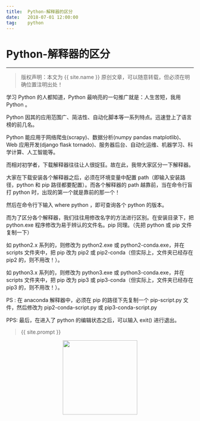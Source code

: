 ```yaml
---       
title:  Python-解释器的区分
date:   2018-07-01 12:00:00
tag:    python
---
```

# Python-解释器的区分

***
> 版权声明：本文为 {{ site.name }} 原创文章，可以随意转载，但必须在明确位置注明出处！

学习 Python 的人都知道，Python 最响亮的一句推广就是：人生苦短，我用 Python 。

Python 因其的应用范围广、简洁性、自动化脚本等一系列特点。迅速登上了语言榜的前几名。

Python 能应用于网络爬虫(scrapy)、数据分析(numpy pandas matplotlib)、 Web 应用开发(django flask tornado)、服务器后台、自动化运维、机器学习、科学计算、人工智能等。

而相对初学者，下载解释器往往让人很捉狂。故在此，我带大家区分一下解释器。

大家在下载安装各个解释器之后，必须在环境变量中配置 path（即输入安装路径，python 和 pip 路径都要配置）。而各个解释器的 path 越靠前，当在命令行盲打 python 时，出现的第一个就是靠前的那一个！

然后在命令行下输入 where python ，即可查询各个 python 的版本。

而为了区分各个解释器，我们往往用修改名字的方法进行区别。在安装目录下，把 python.exe 程序修改为易于辨认的文件名。pip 同理。（先把 python 或 pip 文件复制一下）

如 python2.x 系列的，则修改为 python2.exe 或 python2-conda.exe，并在 scripts 文件夹中，把 pip 改为 pip2 或 pip2-conda（但实际上，文件夹已经存在 pip2 的，则不用改！）。

如 python3.x 系列的，则修改为 python3.exe 或 python3-conda.exe，并在 scripts 文件夹中，把 pip 改为 pip3 或 pip3-conda（但实际上，文件夹已经存在 pip3 的，则不用改！）。

PS : 在 anaconda 解释器中，必须在 pip 的路径下先复制一个 pip-script.py 文件，然后修改为 pip2-conda-script.py 或 pip3-conda-script.py

PPS: 最后，在进入了 python 的编辑状态之后，可以输入 exit()  进行退出。

> {{ site.prompt }}

<div  align="center">
<img src="https://rengui520.github.io/images/wechart.jpg" width = "200" height = "200"/>